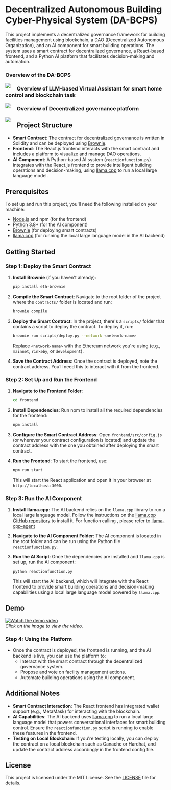 # Decentralized Autonomous Building Cyber-Physical System (DA-BCPS)

This project implements a decentralized governance framework for building facilities management using blockchain, a DAO (Decentralized Autonomous Organization), and an AI component for smart building operations. The system uses a smart contract for decentralized governance, a React-based frontend, and a Python AI platform that facilitates decision-making and automation.

### Overview of the DA-BCPS
<img src="/study41.gif" style="float: left; margin-right: 20px; max-width: 200px;">


### Overview of LLM-based Virtual Assistant for smart home control and blockchain task
<img src="/AI.gif" style="float: left; margin-right: 20px; max-width: 200px;">


### Overview of Decentralized governance platform
<img src="/dao.gif" style="float: left; margin-right: 20px; max-width: 200px;">



## Project Structure

- **Smart Contract**: The contract for decentralized governance is written in Solidity and can be deployed using [Brownie](https://eth-brownie.readthedocs.io/en/stable/).
- **Frontend**: The React.js frontend interacts with the smart contract and includes a platform to visualize and manage DAO operations.
- **AI Component**: A Python-based AI system (`reactionfunction.py`) integrates with the React.js frontend to provide intelligent building operations and decision-making, using [llama.cpp](https://github.com/ggerganov/llama.cpp) to run a local large language model.

## Prerequisites

To set up and run this project, you'll need the following installed on your machine:

- [Node.js](https://nodejs.org/en/download/) and npm (for the frontend)
- [Python 3.8+](https://www.python.org/downloads/) (for the AI component)
- [Brownie](https://eth-brownie.readthedocs.io/en/stable/install.html) (for deploying smart contracts)
- [llama.cpp](https://github.com/ggerganov/llama.cpp) (for running the local large language model in the AI backend)

## Getting Started

### Step 1: Deploy the Smart Contract

1. **Install Brownie** (if you haven't already):
    ```bash
    pip install eth-brownie
    ```

2. **Compile the Smart Contract**:
    Navigate to the root folder of the project where the `contracts/` folder is located and run:
    ```bash
    brownie compile
    ```

3. **Deploy the Smart Contract**:
    In the project, there's a `scripts/` folder that contains a script to deploy the contract. To deploy it, run:
    ```bash
    brownie run scripts/deploy.py --network <network-name>
    ```
    Replace `<network-name>` with the Ethereum network you're using (e.g., `mainnet`, `rinkeby`, or `development`).

4. **Save the Contract Address**:
    Once the contract is deployed, note the contract address. You’ll need this to interact with it from the frontend.

### Step 2: Set Up and Run the Frontend

1. **Navigate to the Frontend Folder**:
    ```bash
    cd frontend
    ```

2. **Install Dependencies**:
    Run npm to install all the required dependencies for the frontend:
    ```bash
    npm install
    ```

3. **Configure the Smart Contract Address**:
    Open `frontend/src/config.js` (or wherever your contract configuration is located) and update the contract address with the one you obtained after deploying the smart contract.

4. **Run the Frontend**:
    To start the frontend, use:
    ```bash
    npm run start
    ```
    This will start the React application and open it in your browser at `http://localhost:3000`.

### Step 3: Run the AI Component

1. **Install llama.cpp**:
    The AI backend relies on the `llama.cpp` library to run a local large language model. Follow the instructions on the [llama.cpp GitHub repository](https://github.com/ggerganov/llama.cpp) to install it. For function calling , please refer to [llama-cpp-agent](https://github.com/Maximilian-Winter/llama-cpp-agent)

2. **Navigate to the AI Component Folder**:
    The AI component is located in the root folder and can be run using the Python file `reactionfunction.py`.
   
3. **Run the AI Script**:
    Once the dependencies are installed and `llama.cpp` is set up, run the AI component:
    ```bash
    python reactionfunction.py
    ```

    This will start the AI backend, which will integrate with the React frontend to provide smart building operations and decision-making capabilities using a local large language model powered by `llama.cpp`.

## Demo

[![Watch the demo video](https://img.youtube.com/vi/9xEsGGWHDjI/0.jpg)](https://www.youtube.com/watch?v=9xEsGGWHDjI)  
*Click on the image to view the video.*

### Step 4: Using the Platform

- Once the contract is deployed, the frontend is running, and the AI backend is live, you can use the platform to:
    - Interact with the smart contract through the decentralized governance system.
    - Propose and vote on facility management actions.
    - Automate building operations using the AI component.

## Additional Notes

- **Smart Contract Interaction**: The React frontend has integrated wallet support (e.g., MetaMask) for interacting with the blockchain.
- **AI Capabilities**: The AI backend uses [llama.cpp](https://github.com/ggerganov/llama.cpp) to run a local large language model that powers conversational interfaces for smart building control. Ensure the `reactionfunction.py` script is running to enable these features in the frontend.
- **Testing on Local Blockchain**: If you're testing locally, you can deploy the contract on a local blockchain such as Ganache or Hardhat, and update the contract address accordingly in the frontend config file.

## License

This project is licensed under the MIT License. See the [LICENSE](./LICENSE) file for details.
